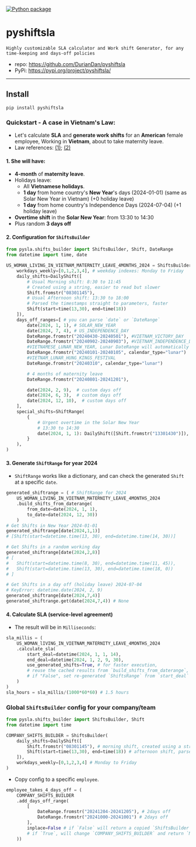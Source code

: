 [![Python package](https://github.com/DurianDan/pyshiftsla/actions/workflows/python-package.yml/badge.svg?branch=main)](https://github.com/DurianDan/pyshiftsla/actions/workflows/python-package.yml)

# pyshiftsla
    Highly customizable SLA calculator and Work shift Generator, for any time-keeping and days-off policies
- repo: https://github.com/DurianDan/pyshiftsla
- PyPi: https://pypi.org/project/pyshiftsla/
---
## Install
    pip install pyshiftsla
### Quickstart - A case in Vietnam's Law:
- Let's calculate **SLA** and **generate work shifts** for an **American** female employee, Working in **Vietnam**, about to take maternity leave.
- Law references: [(1)][1]; [(2)][2]
#### 1. She will have:
- **4-month** of **maternity leave**.
- Holidays leave:
    - All **Vietnamese holidays**.
    - **1 day** from home country's **New Year**'s days (2024-01-01) (same as Solar New Year in Vietnam) (+0 holiday leave)
    - **1 day** from home country's Independence Days (2024-07-04) (+1 holiday leave)
- **Overtime shift** in the **Solar New Year**: from 13:30 to 14:30
- Plus random **3 days off**

#### 2. Configuration for `ShiftsBuilder`
```python
from pysla.shifts_builder import ShiftsBuilder, Shift, DateRange
from datetime import time, date

US_WOMAN_LIVING_IN_VIETNAM_MATERNITY_LEAVE_4MONTHS_2024 = ShiftsBuilder(
    workdays_weekly=[0,1,2,3,4], # weekday indexes: Monday to Friday
    daily_shifts=DailyShift([
        # Usual Morning shift: 8:30 to 11:45
        # Created using a string, easier to read but slower
        Shift.fromstr("08301145"),
        # Usual Afternoon shift: 13:30 to 18:00
        # Parsed the timestamps straight to parameters, faster
        Shift(start=time(13,30), end=time(18))
    ]),
    days_off_ranges=[ # you can parse `date` or `DateRange`
        date(2024, 1, 1), # SOLAR_NEW_YEAR
        date(2024, 7, 4), # US_INDEPENDENCE_DAY
        DateRange.fromstr("20240430-20240501"), #VIETNAM_VICTORY_DAY
        DateRange.fromstr("20240902-20240903"), #VIETNAM_INDEPENDENCE_DAY
        #VIETNAMESE_LUNAR_NEW_YEAR, Lunar DateRange will automatically turn into Solar DateRange
        DateRange.fromstr("20240101-20240105", calendar_type="lunar") 
        #VIETNAM_LUNAR_HUNG_KINGS_FESTIVAL
        DateRange.fromstr("20240310", calendar_type="lunar")

        # 4 months of maternity leave
        DateRange.fromstr("20240801-20241201"),

        date(2024, 2, 9),  # custom days off
        date(2024, 6, 3),  # custom days off
        date(2024, 12, 10),  # custom days off
    ],
    special_shifts=ShiftRange(
        {
            # Urgent overtime in the Solar New Year
            # 13:30 to 14:30
            date(2024, 1, 1): DailyShift([Shift.fromstr("13301430")]),
        }
    ),
)
```

#### 3. Generate `ShiftRange` for year 2024
- `ShiftRange` works like a dictionary, and can check the generated `Shift` at a specific `date`.
```python
generated_shiftrange = ( # ShiftRange for 2024
    US_WOMAN_LIVING_IN_VIETNAM_MATERNITY_LEAVE_4MONTHS_2024
    .build_shifts_from_daterange(
        from_date=date(2024, 1, 1),
        to_date=date(2024, 12, 30))
    )
# Get Shifts in New Year 2024-01-01
generated_shiftrange[date(2024,1,1)] 
# [Shift(start=datetime.time(13, 30), end=datetime.time(14, 30))]

# Get Shifts in a random working day
generated_shiftrange[date(2024,2,8)]
# [
#   Shift(start=datetime.time(8, 30), end=datetime.time(11, 45)), 
#   Shift(start=datetime.time(13, 30), end=datetime.time(18, 0)) 
# ]

# Get Shifts in a day off (holiday leave) 2024-07-04
# KeyError: datetime.date(2024, 2, 9)
generated_shiftrange[date(2024,7,4)]
generated_shiftrange.get(date(2024,7,4)) # None
```

#### 4. Calculate SLA (service-level agreement)
- The result will be in `Milliseconds`:
```python
sla_millis = (
    US_WOMAN_lIVING_IN_VIETNAM_MATERNITY_LEAVE_4MONTHS_2024
    .calculate_sla(
        start_deal=datetime(2024, 1, 1, 14),
        end_deal=datetime(2024, 1, 2, 9, 30),
        use_generated_shifts=True, # for faster execution, 
        # reuse the cached results from `build_shifts_from_daterange`,
        # if "False", set re-generated `ShiftsRange` from `start_deal` to `end_deal`
    )
)
sla_hours = sla_millis/(1000*60*60) # 1.5 hours
```


### Global `ShiftsBuilder` config for your company/team
```python
from pysla.shifts_builder import ShiftsBuilder, Shift
from datetime import time

COMPANY_SHIFTS_BUILDER = ShiftsBuilder(
    daily_shifts=DailyShift([
        Shift.fromstr("08301145"), # morning shift, created using a string, easier to read but slower
        Shift(start=time(13,30), end=time(18)) # afternoon shift, parsed the timestamps straight to parameters, faster
    ]),
    workdays_weekly=[0,1,2,3,4] # Monday to Friday
)
```
- Copy config to a specific `employee`.
```python
employee_takes_4_days_off = (
    COMPANY_SHIFTS_BUILDER
    .add_days_off_range(
        [
            DateRange.fromstr("20241204-20241205"), # 2days off
            DateRange.fromstr("20241000-20241001") # 2days off
        ],
        inplace=False # if `False` will return a copied `ShiftsBuilder`,
        # if `True`, will change `COMPANY_SHIFTS_BUILDER` and return `None`
    ))
```


[1]:https://english.luatvietnam.vn/legal-news/public-holiday-leaves-of-foreign-employees-in-vietnam-4729-91710-article.html
[2]: https://vietnamlawmagazine.vn/maternity-leave-for-foreign-female-employees-6115.html
